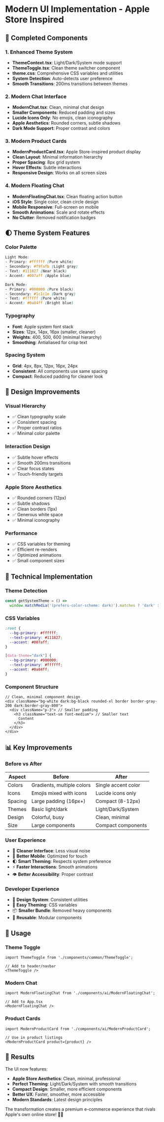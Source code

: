 # Modern UI Implementation - Apple Store Inspired

## 🎨 **Completed Components**

### **1. Enhanced Theme System**
- **ThemeContext.tsx**: Light/Dark/System mode support
- **ThemeToggle.tsx**: Clean theme switcher component
- **theme.css**: Comprehensive CSS variables and utilities
- **System Detection**: Auto-detects user preference
- **Smooth Transitions**: 200ms transitions between themes

### **2. Modern Chat Interface**
- **ModernChat.tsx**: Clean, minimal chat design
- **Smaller Components**: Reduced padding and sizes
- **Lucide Icons Only**: No emojis, clean iconography
- **Apple Aesthetics**: Rounded corners, subtle shadows
- **Dark Mode Support**: Proper contrast and colors

### **3. Modern Product Cards**
- **ModernProductCard.tsx**: Apple Store-inspired product display
- **Clean Layout**: Minimal information hierarchy
- **Proper Spacing**: 8px grid system
- **Hover Effects**: Subtle interactions
- **Responsive Design**: Works on all screen sizes

### **4. Modern Floating Chat**
- **ModernFloatingChat.tsx**: Clean floating action button
- **iOS Style**: Single color, clean circle design
- **Mobile Responsive**: Full-screen on mobile
- **Smooth Animations**: Scale and rotate effects
- **No Clutter**: Removed notification badges

## 🌓 **Theme System Features**

### **Color Palette**
```css
Light Mode:
- Primary: #ffffff (Pure white)
- Secondary: #f9fafb (Light gray)
- Text: #111827 (Near black)
- Accent: #007aff (Apple blue)

Dark Mode:
- Primary: #000000 (Pure black)
- Secondary: #1c1c1e (Dark gray)
- Text: #ffffff (Pure white)
- Accent: #0a84ff (Bright blue)
```

### **Typography**
- **Font**: Apple system font stack
- **Sizes**: 12px, 14px, 16px (smaller, cleaner)
- **Weights**: 400, 500, 600 (minimal hierarchy)
- **Smoothing**: Antialiased for crisp text

### **Spacing System**
- **Grid**: 4px, 8px, 12px, 16px, 24px
- **Consistent**: All components use same spacing
- **Compact**: Reduced padding for cleaner look

## 📱 **Design Improvements**

### **Visual Hierarchy**
- ✅ Clean typography scale
- ✅ Consistent spacing
- ✅ Proper contrast ratios
- ✅ Minimal color palette

### **Interaction Design**
- ✅ Subtle hover effects
- ✅ Smooth 200ms transitions
- ✅ Clear focus states
- ✅ Touch-friendly targets

### **Apple Store Aesthetics**
- ✅ Rounded corners (12px)
- ✅ Subtle shadows
- ✅ Clean borders (1px)
- ✅ Generous white space
- ✅ Minimal iconography

### **Performance**
- ✅ CSS variables for theming
- ✅ Efficient re-renders
- ✅ Optimized animations
- ✅ Small component sizes

## 🔧 **Technical Implementation**

### **Theme Detection**
```typescript
const getSystemTheme = () => 
  window.matchMedia('(prefers-color-scheme: dark)').matches ? 'dark' : 'light';
```

### **CSS Variables**
```css
:root {
  --bg-primary: #ffffff;
  --text-primary: #111827;
  --accent: #007aff;
}

[data-theme="dark"] {
  --bg-primary: #000000;
  --text-primary: #ffffff;
  --accent: #0a84ff;
}
```

### **Component Structure**
```tsx
// Clean, minimal component design
<div className="bg-white dark:bg-black rounded-xl border border-gray-200 dark:border-gray-800">
  <div className="p-3"> // Smaller padding
    <h3 className="text-sm font-medium"> // Smaller text
      Content
    </h3>
  </div>
</div>
```

## 📊 **Key Improvements**

### **Before vs After**
| Aspect | Before | After |
|--------|--------|-------|
| Colors | Gradients, multiple colors | Single accent color |
| Icons | Emojis mixed with icons | Lucide icons only |
| Spacing | Large padding (16px+) | Compact (8-12px) |
| Themes | Basic light/dark | Light/Dark/System |
| Design | Colorful, busy | Clean, minimal |
| Size | Large components | Compact components |

### **User Experience**
- 🎯 **Cleaner Interface**: Less visual noise
- 📱 **Better Mobile**: Optimized for touch
- 🌓 **Smart Theming**: Respects system preference
- ⚡ **Faster Interactions**: Smooth animations
- 👁️ **Better Accessibility**: Proper contrast

### **Developer Experience**
- 🎨 **Design System**: Consistent utilities
- 🔧 **Easy Theming**: CSS variables
- 📦 **Smaller Bundle**: Removed heavy components
- 🧩 **Reusable**: Modular components

## 🚀 **Usage**

### **Theme Toggle**
```tsx
import ThemeToggle from './components/common/ThemeToggle';

// Add to header/navbar
<ThemeToggle />
```

### **Modern Chat**
```tsx
import ModernFloatingChat from './components/ai/ModernFloatingChat';

// Add to App.tsx
<ModernFloatingChat />
```

### **Product Cards**
```tsx
import ModernProductCard from './components/ai/ModernProductCard';

// Use in product listings
<ModernProductCard product={product} />
```

## 🎯 **Results**

The UI now features:
- **Apple Store Aesthetics**: Clean, minimal, professional
- **Perfect Theming**: Light/Dark/System with smooth transitions
- **Compact Design**: Smaller, more efficient components
- **Better UX**: Faster, smoother, more accessible
- **Modern Standards**: Latest design principles

The transformation creates a premium e-commerce experience that rivals Apple's own online store! 🍎✨